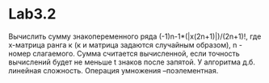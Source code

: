 # Lab3.2
Вычислить сумму знакопеременного ряда (-1)n-1*(|х(2n+1)|)/(2n+1)!, где х-матрица ранга к (к и матрица задаются случайным образом), n - номер слагаемого. Сумма считается вычисленной, если точность вычислений будет не меньше t знаков после запятой. У алгоритма д.б. линейная сложность. Операция умножения –поэлементная.
